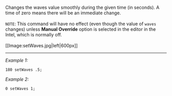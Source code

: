 Changes the waves value smoothly during the given time (in seconds). A time of zero means there will be an immediate change.<br><br>
`NOTE`: This command will have no effect (even though the value of `waves` changes) unless **Manual Override** option is selected in the editor in the Intel, which is normally off.<br><br>
[[Image:setWaves.jpg|left|600px]]


---
*Example 1:*
```sqf
180 setWaves .5;
```

*Example 2:*
```sqf
0 setWaves 1;
```